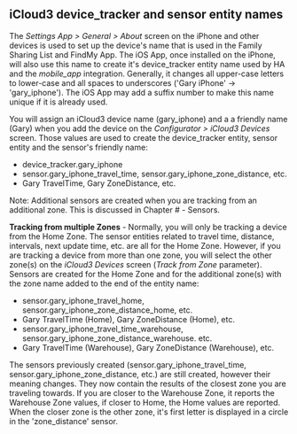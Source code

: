 ## iCloud3 device_tracker and sensor entity names

The *Settings App > General > About* screen on the iPhone and other devices is used to set up the device's name that is used in the Family Sharing List and FindMy App. The iOS App, once installed on the iPhone, will also use this name to create it's device_tracker entity name used by HA and the *mobile_app* integration. Generally, it changes all upper-case letters to lower-case and all spaces to underscores ('Gary iPhone' → 'gary_iphone'). The iOS App may add a suffix number to make this name unique if it is already used.

You will assign an iCloud3 device name (gary_iphone) and a a friendly name (Gary) when you add the device on the *Configurator > iCloud3 Devices* screen. Those values are used to create the device_tracker entity, sensor entity  and the sensor's friendly name:

- device_tracker.gary_iphone
- sensor.gary_iphone_travel_time, sensor.gary_iphone_zone_distance, etc.
- Gary TravelTime, Gary ZoneDistance, etc.

Note: Additional sensors are created when you are tracking from an additional zone. This is discussed in Chapter # - Sensors.

**Tracking from multiple Zones** - Normally, you will only be tracking a device from the Home Zone. The sensor entities related to travel time, distance, intervals, next update time, etc. are all for the Home Zone. However, if you are tracking a device from more than one zone, you will select the other zone(s) on the *iCloud3 Devices* screen (*Track from Zone* parameter). Sensors are created for the Home Zone and for the additional zone(s) with the zone name added to the end of the entity name:

- sensor.gary_iphone_travel_home, sensor.gary_iphone_zone_distance_home, etc.
- Gary TravelTime (Home), Gary ZoneDistance (Home), etc.
- sensor.gary_iphone_travel_time_warehouse, sensor.gary_iphone_zone_distance_warehouse. etc.
- Gary TravelTime (Warehouse), Gary ZoneDistance (Warehouse), etc.

The sensors previously created (sensor.gary_iphone_travel_time, sensor.gary_iphone_zone_distance, etc.) are still created, however their meaning changes. They now contain the results of the closest zone you are traveling towards. If you are closer to the Warehouse Zone, it reports the Warehouse Zone values, if closer to Home, the Home values are reported. When the closer zone is the other zone, it's first letter is displayed in a circle in the 'zone_distance' sensor.